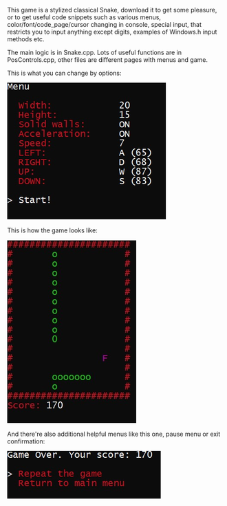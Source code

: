 This game is a stylized classical Snake, download it to get some pleasure, or to get useful code snippets such as various menus, color/font/code_page/cursor changing in console, special input, that restricts you to input anything except digits, examples of Windows.h input methods etc. 

The main logic is in Snake.cpp. Lots of useful functions are in PosControls.cpp, other files are different pages with menus and game.

This is what you can change by options:

![mainmenu](./Menu.jpg)

This is how the game looks like:

![gameitself](/Game.jpg)

And there're also additional helpful menus like this one, pause menu or exit confirmation:

![gameovermenu](/Over.jpg)


